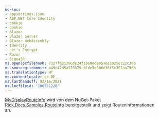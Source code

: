 ```yaml
---
no-loc:
- appsettings.json
- ASP.NET Core Identity
- cookie
- Cookie
- Blazor
- Blazor Server
- Blazor WebAssembly
- Identity
- Let's Encrypt
- Razor
- SignalR
ms.openlocfilehash: 7327fd21366de24f1b60ede05a0150250c22c39b
ms.sourcegitcommit: a49c47d5a573379effee5c6b6e36f5c302aa756b
ms.translationtype: HT
ms.contentlocale: de-DE
ms.lasthandoff: 02/16/2021
ms.locfileid: "100551228"
---
```

[MyDisplayRouteInfo](https://github.com/Rick-Anderson/RouteInfo/blob/master/Microsoft.Docs.Samples.RouteInfo/ControllerContextExtensions.cs) wird von dem NuGet-Paket [Rick.Docs.Samples.RouteInfo](https://www.nuget.org/packages/Rick.Docs.Samples.RouteInfo) bereitgestellt und zeigt Routeninformationen an.
